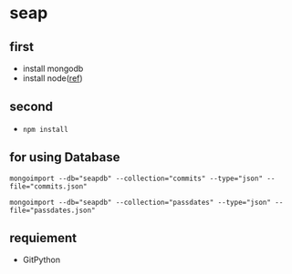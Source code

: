 # seap
## first 
- install mongodb
- install node([ref](https://qiita.com/kyosuke5_20/items/c5f68fc9d89b84c0df09))

## second
- `npm install`

## for using Database
`mongoimport --db="seapdb" --collection="commits" --type="json" --file="commits.json"`

`mongoimport --db="seapdb" --collection="passdates" --type="json" --file="passdates.json"`
## requiement
- GitPython
